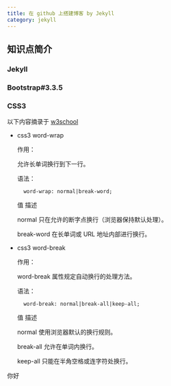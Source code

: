 ```yaml
---
title: 在 github 上搭建博客 by Jekyll
category: jekyll 
---
```


## 知识点简介

### Jekyll 



### Bootstrap#3.3.5



### CSS3

以下内容摘录于 [w3school]()

- css3 word-wrap 
    
    作用：

    允许长单词换行到下一行。

    语法：
    
        word-wrap: normal|break-word;
    
    值    描述

    normal    只在允许的断字点换行（浏览器保持默认处理）。

    break-word	在长单词或 URL 地址内部进行换行。
    
- css3 word-break

    作用：
    
    word-break 属性规定自动换行的处理方法。
    
    语法：
    
        word-break: normal|break-all|keep-all;

    值    描述

    normal	使用浏览器默认的换行规则。

    break-all	允许在单词内换行。

    keep-all	只能在半角空格或连字符处换行。

你好
